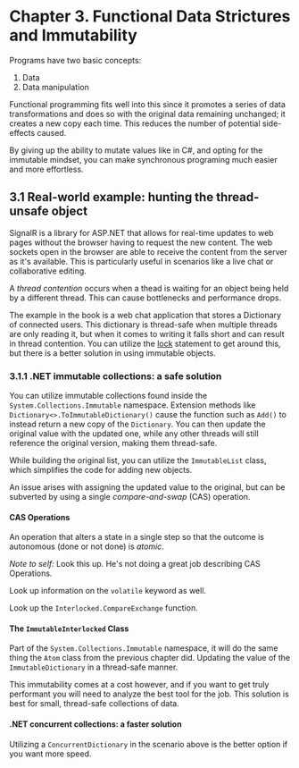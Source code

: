 # Chapter 3. Functional Data Strictures and Immutability

Programs have two basic concepts:

1. Data
2. Data manipulation

Functional programming fits well into this since it promotes a series of data transformations and does so with the original data remaining unchanged; it creates a new copy each time. This reduces the number of potential side-effects caused.

By giving up the ability to mutate values like in C#, and opting for the immutable mindset, you can make synchronous programing much easier and more effortless.

## 3.1 Real-world example: hunting the thread-unsafe object

SignalR is a library for ASP.NET that allows for real-time updates to web pages without the browser having to request the new content. The web sockets open in the browser are able to receive the content from the server as it's available. This is particularly useful in scenarios like a live chat or collaborative editing.

A *thread contention* occurs when a thead is waiting for an object being held by a different thread. This can cause bottlenecks and performance drops.

The example in the book is a web chat application that stores a Dictionary of connected users. This dictionary is thread-safe when multiple threads are only reading it, but when it comes to writing it falls short and can result in thread contention. You can utilize the [lock](https://docs.microsoft.com/en-us/dotnet/csharp/language-reference/keywords/lock-statement) statement to get around this, but there is a better solution in using immutable objects.

### 3.1.1 .NET immutable collections: a safe solution

You can utilize immutable collections found inside the `System.Collections.Immutable` namespace. Extension methods like `Dictionary<>.ToImmutableDictionary()` cause the function such as `Add()` to instead return a new copy of the `Dictionary`. You can then update the original value with the updated one, while any other threads will still reference the original version, making them thread-safe.

While building the original list, you can utilize the `ImmutableList` class, which simplifies the code for adding new objects.

An issue arises with assigning the updated value to the original, but can be subverted by using a single *compare-and-swap* (CAS) operation.

#### CAS Operations

An operation that alters a state in a single step so that the outcome is autonomous (done or not done) is *atomic*.

*Note to self:* Look this up. He's not doing a great job describing CAS Operations.

Look up information on the `volatile` keyword as well.

Look up the `Interlocked.CompareExchange` function.

#### The `ImmutableInterlocked` Class

Part of the `System.Collections.Immutable` namespace, it will do the same thing the `Atom` class from the previous chapter did. Updating the value of the `ImmutableDictionary` in a thread-safe manner.

This immutability comes at a cost however, and if you want to get truly performant you will need to analyze the best tool for the job. This solution is best for small, thread-safe collections of data.

#### .NET concurrent collections: a faster solution

Utilizing a `ConcurrentDictionary` in the scenario above is the better option if you want more speed.
